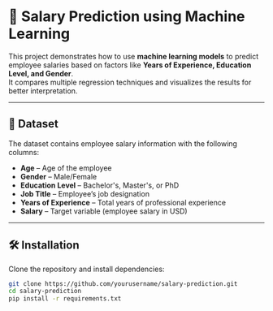 # 💼 Salary Prediction using Machine Learning

This project demonstrates how to use **machine learning models** to predict employee salaries based on factors like **Years of Experience, Education Level, and Gender**.  
It compares multiple regression techniques and visualizes the results for better interpretation.

---

## 📂 Dataset
The dataset contains employee salary information with the following columns:

- **Age** – Age of the employee  
- **Gender** – Male/Female  
- **Education Level** – Bachelor's, Master's, or PhD  
- **Job Title** – Employee’s job designation  
- **Years of Experience** – Total years of professional experience  
- **Salary** – Target variable (employee salary in USD)  

---

## 🛠️ Installation
Clone the repository and install dependencies:

```bash
git clone https://github.com/yourusername/salary-prediction.git
cd salary-prediction
pip install -r requirements.txt
